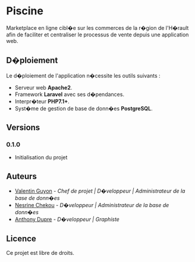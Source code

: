 # Piscine

Marketplace en ligne cibl�e sur les commerces de la r�gion de l'H�rault afin de faciliter et centraliser le processus de vente depuis une application web.

## D�ploiement

Le d�ploiement de l'application n�cessite les outils suivants :

* Serveur web **Apache2**.
* Framework **Laravel** avec ses d�pendances.
* Interpr�teur  **PHP7.1+**.
* Syst�me de gestion de base de donn�es **PostgreSQL**.

## Versions

### 0.1.0

* Initialisation du projet

## Auteurs

* [Valentin Guyon](https://github.com/V2i) - *Chef de projet | D�veloppeur | Administrateur de la base de donn�es*
* [Nesrine Chekou](https://github.com/nesrineCH) - *D�veloppeur | Administrateur de la base de donn�es*
* [Anthony Dupre](https://github.com/AnthonyDupre98) - *D�veloppeur | Graphiste*

## Licence

Ce projet est libre de droits.